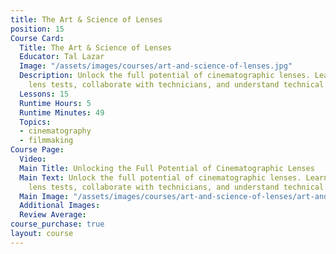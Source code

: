 ```yaml
---
title: The Art & Science of Lenses
position: 15
Course Card:
  Title: The Art & Science of Lenses
  Educator: Tal Lazar
  Image: "/assets/images/courses/art-and-science-of-lenses.jpg"
  Description: Unlock the full potential of cinematographic lenses. Learn to design
    lens tests, collaborate with technicians, and understand technical specifications.
  Lessons: 15
  Runtime Hours: 5
  Runtime Minutes: 49
  Topics:
  - cinematography
  - filmmaking
Course Page:
  Video: 
  Main Title: Unlocking the Full Potential of Cinematographic Lenses
  Main Text: Unlock the full potential of cinematographic lenses. Learn to design
    lens tests, collaborate with technicians, and understand technical specifications.
  Main Image: "/assets/images/courses/art-and-science-of-lenses/art-and-science-of-lenses-main.jpg"
  Additional Images: 
  Review Average: 
course_purchase: true
layout: course
---
```


